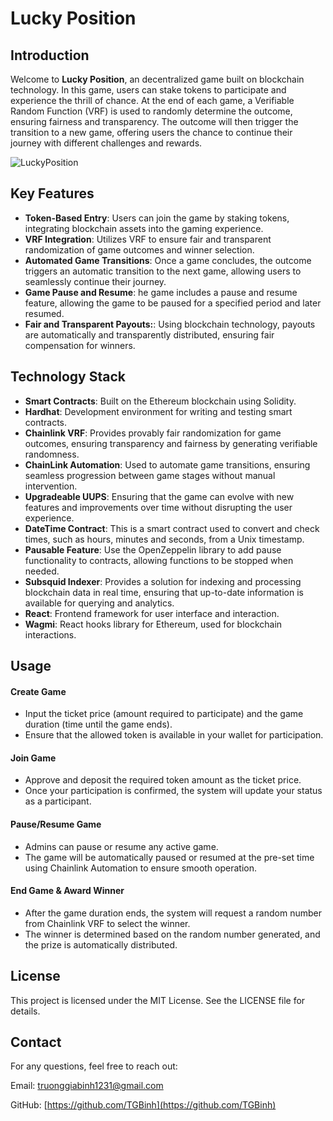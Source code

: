 # Lucky Position
## Introduction
Welcome to **Lucky Position**, an decentralized game built on blockchain technology. In this game, users can stake tokens to participate and experience the thrill of chance. At the end of each game, a Verifiable Random Function (VRF) is used to randomly determine the outcome, ensuring fairness and transparency. The outcome will then trigger the transition to a new game, offering users the chance to continue their journey with different challenges and rewards. 

![LuckyPosition](https://i.imgur.com/dQTCd4v.png)

## Key Features
- **Token-Based Entry**: Users can join the game by staking tokens, integrating blockchain assets into the gaming experience.
- **VRF Integration**: Utilizes VRF to ensure fair and transparent randomization of game outcomes and winner selection.
- **Automated Game Transitions**: Once a game concludes, the outcome triggers an automatic transition to the next game, allowing users to seamlessly continue their journey.
- **Game Pause and Resume**: he game includes a pause and resume feature, allowing the game to be paused for a specified period and later resumed.
- **Fair and Transparent Payouts:**: Using blockchain technology, payouts are automatically and transparently distributed, ensuring fair compensation for winners.
## Technology Stack
- **Smart Contracts**: Built on the Ethereum blockchain using Solidity.
- **Hardhat**: Development environment for writing and testing smart contracts.
- **Chainlink VRF**: Provides provably fair randomization for game outcomes, ensuring transparency and fairness by generating verifiable randomness.
- **ChainLink Automation**:  Used to automate game transitions, ensuring seamless progression between game stages without manual intervention.
- **Upgradeable UUPS**: Ensuring that the game can evolve with new features and improvements over time without disrupting the user experience. 
- **DateTime Contract**: This is a smart contract used to convert and check times, such as hours, minutes and seconds, from a Unix timestamp.
- **Pausable Feature**: Use the OpenZeppelin library to add pause functionality to contracts, allowing functions to be stopped when needed.
- **Subsquid Indexer**: Provides a solution for indexing and processing blockchain data in real time, ensuring that up-to-date information is available for querying and analytics.
- **React**: Frontend framework for user interface and interaction.
- **Wagmi**: React hooks library for Ethereum, used for blockchain interactions.

## Usage
#### Create Game
- Input the ticket price (amount required to participate) and the game duration (time until the game ends).
- Ensure that the allowed token is available in your wallet for participation.
#### Join Game
- Approve and deposit the required token amount as the ticket price.
- Once your participation is confirmed, the system will update your status as a participant.
#### Pause/Resume Game
- Admins can pause or resume any active game.
- The game will be automatically paused or resumed at the pre-set time using Chainlink Automation to ensure smooth operation.
#### End Game & Award Winner
- After the game duration ends, the system will request a random number from Chainlink VRF to select the winner.
- The winner is determined based on the random number generated, and the prize is automatically distributed.
  
## License
This project is licensed under the MIT License. See the LICENSE file for details.
## Contact
For any questions, feel free to reach out:

Email: [truonggiabinh1231@gmail.com](truonggiabinh1231@gmail.com)

GitHub: [https://github.com/TGBinh](https://github.com/TGBinh)
